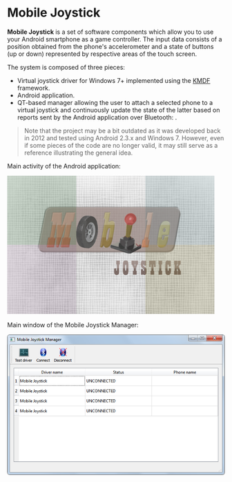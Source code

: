 # Mobile Joystick

__Mobile Joystick__ is a set of software components which allow you to use your Android smartphone as a game controller. The input data consists of a position obtained from the phone's accelerometer and a state of buttons (up or down) represented by respective areas of the touch screen. 

The system is composed of three pieces:
* Virtual joystick driver for Windows 7+ implemented using the [KMDF](https://en.wikipedia.org/wiki/Kernel-Mode_Driver_Framework) framework.
* Android application.
* QT-based manager allowing the user to attach a selected phone to a virtual joystick and continuously update the state of the latter based on reports sent by the Android application over Bluetooth: .

> Note that the project may be a bit outdated as it was developed back in 2012 and tested using Android 2.3.x and Windows 7. However, even if some pieces of the code are no longer valid, it may still serve as a reference illustrating the general idea.

Main activity of the Android application:

![Android app](screenshots/mobilejoystick.png)

Main window of the Mobile Joystick Manager:

![MJ Manager](screenshots/mjmanager.png)




